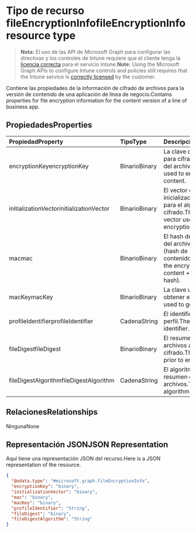 # <a name="fileencryptioninfo-resource-type"></a><span data-ttu-id="ff7c2-101">Tipo de recurso fileEncryptionInfo</span><span class="sxs-lookup"><span data-stu-id="ff7c2-101">fileEncryptionInfo resource type</span></span>

> <span data-ttu-id="ff7c2-102">**Nota:** El uso de las API de Microsoft Graph para configurar las directivas y los controles de Intune requiere que el cliente tenga la [licencia correcta](https://go.microsoft.com/fwlink/?linkid=839381) para el servicio Intune.</span><span class="sxs-lookup"><span data-stu-id="ff7c2-102">**Note:** Using the Microsoft Graph APIs to configure Intune controls and policies still requires that the Intune service is [correctly licensed](https://go.microsoft.com/fwlink/?linkid=839381) by the customer.</span></span>

<span data-ttu-id="ff7c2-103">Contiene las propiedades de la información de cifrado de archivos para la versión de contenido de una aplicación de línea de negocio.</span><span class="sxs-lookup"><span data-stu-id="ff7c2-103">Contains properties for file encryption information for the content version of a line of business app.</span></span>
## <a name="properties"></a><span data-ttu-id="ff7c2-104">Propiedades</span><span class="sxs-lookup"><span data-stu-id="ff7c2-104">Properties</span></span>
|<span data-ttu-id="ff7c2-105">Propiedad</span><span class="sxs-lookup"><span data-stu-id="ff7c2-105">Property</span></span>|<span data-ttu-id="ff7c2-106">Tipo</span><span class="sxs-lookup"><span data-stu-id="ff7c2-106">Type</span></span>|<span data-ttu-id="ff7c2-107">Descripción</span><span class="sxs-lookup"><span data-stu-id="ff7c2-107">Description</span></span>|
|:---|:---|:---|
|<span data-ttu-id="ff7c2-108">encryptionKey</span><span class="sxs-lookup"><span data-stu-id="ff7c2-108">encryptionKey</span></span>|<span data-ttu-id="ff7c2-109">Binario</span><span class="sxs-lookup"><span data-stu-id="ff7c2-109">Binary</span></span>|<span data-ttu-id="ff7c2-110">La clave que se usa para cifrar el contenido del archivo.</span><span class="sxs-lookup"><span data-stu-id="ff7c2-110">The key used to encrypt the file content.</span></span>|
|<span data-ttu-id="ff7c2-111">initializationVector</span><span class="sxs-lookup"><span data-stu-id="ff7c2-111">initializationVector</span></span>|<span data-ttu-id="ff7c2-112">Binario</span><span class="sxs-lookup"><span data-stu-id="ff7c2-112">Binary</span></span>|<span data-ttu-id="ff7c2-113">El vector de inicialización utilizado para el algoritmo de cifrado.</span><span class="sxs-lookup"><span data-stu-id="ff7c2-113">The initialization vector used for the encryption algorithm.</span></span>|
|<span data-ttu-id="ff7c2-114">mac</span><span class="sxs-lookup"><span data-stu-id="ff7c2-114">mac</span></span>|<span data-ttu-id="ff7c2-115">Binario</span><span class="sxs-lookup"><span data-stu-id="ff7c2-115">Binary</span></span>|<span data-ttu-id="ff7c2-116">El hash del contenido del archivo cifrado + IV (hash de contenido).</span><span class="sxs-lookup"><span data-stu-id="ff7c2-116">The hash of the encrypted file content + IV (content hash).</span></span>|
|<span data-ttu-id="ff7c2-117">macKey</span><span class="sxs-lookup"><span data-stu-id="ff7c2-117">macKey</span></span>|<span data-ttu-id="ff7c2-118">Binario</span><span class="sxs-lookup"><span data-stu-id="ff7c2-118">Binary</span></span>|<span data-ttu-id="ff7c2-119">La clave utilizada para obtener el MAC.</span><span class="sxs-lookup"><span data-stu-id="ff7c2-119">The key used to get mac.</span></span>|
|<span data-ttu-id="ff7c2-120">profileIdentifier</span><span class="sxs-lookup"><span data-stu-id="ff7c2-120">profileIdentifier</span></span>|<span data-ttu-id="ff7c2-121">Cadena</span><span class="sxs-lookup"><span data-stu-id="ff7c2-121">String</span></span>|<span data-ttu-id="ff7c2-122">El identificador del perfil.</span><span class="sxs-lookup"><span data-stu-id="ff7c2-122">The the profile identifier.</span></span>|
|<span data-ttu-id="ff7c2-123">fileDigest</span><span class="sxs-lookup"><span data-stu-id="ff7c2-123">fileDigest</span></span>|<span data-ttu-id="ff7c2-124">Binario</span><span class="sxs-lookup"><span data-stu-id="ff7c2-124">Binary</span></span>|<span data-ttu-id="ff7c2-125">El resumen de los archivos antes del cifrado.</span><span class="sxs-lookup"><span data-stu-id="ff7c2-125">The file digest prior to encryption.</span></span>|
|<span data-ttu-id="ff7c2-126">fileDigestAlgorithm</span><span class="sxs-lookup"><span data-stu-id="ff7c2-126">fileDigestAlgorithm</span></span>|<span data-ttu-id="ff7c2-127">Cadena</span><span class="sxs-lookup"><span data-stu-id="ff7c2-127">String</span></span>|<span data-ttu-id="ff7c2-128">El algoritmo del resumen de los archivos.</span><span class="sxs-lookup"><span data-stu-id="ff7c2-128">The file digest algorithm.</span></span>|

## <a name="relationships"></a><span data-ttu-id="ff7c2-129">Relaciones</span><span class="sxs-lookup"><span data-stu-id="ff7c2-129">Relationships</span></span>
<span data-ttu-id="ff7c2-130">Ninguna</span><span class="sxs-lookup"><span data-stu-id="ff7c2-130">None</span></span>
## <a name="json-representation"></a><span data-ttu-id="ff7c2-131">Representación JSON</span><span class="sxs-lookup"><span data-stu-id="ff7c2-131">JSON Representation</span></span>
<span data-ttu-id="ff7c2-132">Aquí tiene una representación JSON del recurso.</span><span class="sxs-lookup"><span data-stu-id="ff7c2-132">Here is a JSON representation of the resource.</span></span>
<!--{
  "blockType": "resource",
  "@odata.type": "microsoft.graph.fileEncryptionInfo"
}-->
``` json
{
  "@odata.type": "#microsoft.graph.fileEncryptionInfo",
  "encryptionKey": "binary",
  "initializationVector": "binary",
  "mac": "binary",
  "macKey": "binary",
  "profileIdentifier": "String",
  "fileDigest": "binary",
  "fileDigestAlgorithm": "String"
}
```



